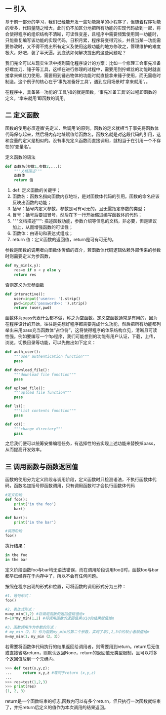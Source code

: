 ## 一 引入

 基于前一部分的学习，我们已经能开发一些功能简单的小程序了，但随着程序功能的增多，代码量随之增大，此时仍不加区分地把所有功能的实现代码放到一起，将会使得程序的组织结构不清晰，可读性变差，且程序中需要频繁使用同一功能时，只能重复编写该功能的实现代码，日积月累，程序将变得冗长，并且当某一功能需要修改时，又不得不找出所有定义及使用这段功能的地方修改之，管理维护的难度极大，好吧，装了半天逼，到底该如何解决提出的这些问题呢？


我们完全可以从现实生活中找到简化程序设计的方案：比如一个修理工会事先准备好螺丝刀、锤子等工具，这样在进行修理的过程中，需要用到拧螺丝的功能时就直接拿来螺丝刀使用，需要用到锤击物体的功能时就直接拿来锤子使用，而无需临时制造。这个例子的核心在于’事先准备好工具’，遇到应用场景时’拿来就用’，。

在程序中，具备某一功能的‘工具’指的就是函数，‘事先准备工具’的过程即函数的定义，‘拿来就用’即函数的调用。

## 二 定义函数

函数的使用必须遵循’先定义，后调用’的原则。函数的定义就相当于事先将函数体代码保存起来，然后将内存地址赋值给函数名，函数名就是对这段代码的引用，这和变量的定义是相似的。没有事先定义函数而直接调用，就相当于在引用一个不存在的’变量名’。

定义函数的语法

```python
def 函数名(参数1,参数2,...):
    """文档描述"""
    函数体
    return 值
```

1. def: 定义函数的关键字；
2. 函数名：函数名指向函数内存地址，是对函数体代码的引用。函数的命名应该反映出函数的功能；
3. 括号：括号内定义参数，参数是可有可无的，且无需指定参数的类型；
4. 冒号：括号后要加冒号，然后在下一行开始缩进编写函数体的代码；
5. """文档描述""": 描述函数功能，参数介绍等信息的文档，非必要，但是建议加上，从而增强函数的可读性；
6. 函数体：由语句和表达式组成；
7. return 值：定义函数的返回值，return是可有可无的。


参数是函数的调用者向函数体传值的媒介，若函数体代码逻辑依赖外部传来的参数时则需要定义为参函数，

```python
def my_min(x,y):
    res=x if x < y else y
    return res
```

否则定义为无参函数

```python
def interactive():
    user=input('user>>: ').strip()
    pwd=input('password>>: ').strip()
    return (user,pwd)
```

 函数体为pass代表什么都不做，称之为空函数。定义空函数通常是有用的，因为在程序设计的开始，往往是先想好程序都需要完成什么功能，然后把所有功能都列举出来用pass充当函数体“占位符”，这将使得程序的体系结构立见，清晰且可读性强。例如要编写一个ftp程序，我们可能想到的功能有用户认证，下载，上传，浏览，切换目录等功能，可以先做出如下定义：

```python
def auth_user():
    """user authentication function"""
    pass

def download_file():
    """download file function"""
    pass

def upload_file():
    """upload file function"""
    pass

def ls():
    """list contents function"""
    pass

def cd():
    """change directory"""
    pass
```

之后我们便可以统筹安排编程任务，有选择性的去实现上述功能来替换掉pass，从而提高开发效率。


## 三 调用函数与函数返回值

 函数的使用分为定义阶段与调用阶段，定义函数时只检测语法，不执行函数体代码，函数名加括号即函数调用，只有调用函数时才会执行函数体代码

```python
#定义阶段
def foo():
    print('in the foo')
    bar()

def bar():
    print('in the bar')

#调用阶段
foo()
```

执行结果：

```python
in the foo
in the bar
```

定义阶段函数foo与bar均无语法错误，而在调用阶段调用foo()时，函数foo与bar都早已经存在于内存中了，所以不会有任何问题。


按照在程序出现的形式和位置，可将函数的调用形式分为三种：

```python
#1、语句形式：
foo()

#2、表达式形式：
m=my_min(1,2) #将调用函数的返回值赋值给x
n=10*my_min(1,2) #将调用函数的返回值乘以10的结果赋值给n

#3、函数调用作为参数的形式：
# my_min（2，3）作为函数my_min的第二个参数，实现了取1,2,3中的较小者赋值给m
m=my_min(1，my_min（2，3）)
```

若需要将函数体代码执行的结果返回给调用者，则需要用到return。return后无值或直接省略return，则默认返回None，return的返回值无类型限制，且可以将多个返回值放到一个元组内。

```python
>>> def test(x,y,z):
...     return x,y,z #等同于return (x,y,z)
... 
>>> res=test(1,2,3)
>>> print(res)
(1, 2, 3)
```

return是一个函数结束的标志,函数内可以有多个return，但只执行一次函数就结束了，并把return后定义的值作为本次调用的结果返回。